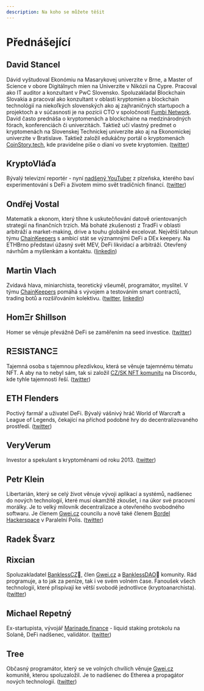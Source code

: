 ```yaml
---
description: Na koho se můžete těšit
---
```


# Přednášející

## David Stancel

Dávid vyštudoval Ekonómiu na Masarykovej univerzite v Brne, a Master of Science v obore Digitálnych mien na Univerzite v Nikózii na Cypre. Pracoval ako IT auditor a konzultant v PwC Slovensko. Spoluzakladal Blockchain Slovakia a pracoval ako konzultant v oblasti kryptomien a blockchain technológií na niekoľkých slovenských ako aj zajhraničných startupoch a projektoch a v súčasnosti je na pozícii CTO v spoločnosti [Fumbi Network](https://fumbi.network/en). David často prednáša o kryptomenách a blockchaine na medzinárodných fórach, konferenciách či univerzitách. Taktiež učí vlastný predmet o kryptomenách na Slovenskej Technickej univerzite ako aj na Ekonomickej univerzite v Bratislave. Taktiež založil edukáčny portál o kryptomenách [CoinStory.tech](https://coinstory.tech/), kde pravidelne píše o dianí vo svete kryptomien. \([twitter](https://twitter.com/dave_stancel)\)

## KryptoVláďa

Bývalý televizní reportér - nyní [nadšený YouTuber](https://www.youtube.com/channel/UC827_PQYRRGxvqtN7Bh2yaQ) z plzeňska, kterého baví experimentování s DeFi a životem mimo svět tradičních financí. \([twitter](https://twitter.com/PinkerVladimir)\)

## Ondřej Vostal

Matematik a ekonom, který tíhne k uskutečňování datově orientovaných strategií na finančních trzích. Má bohaté zkušenosti z TradFi v oblasti arbitráží a market-making, drive a touhu globálně excelovat. Největší tahoun týmu [ChainKeepers](https://www.chainkeepers.io/) s ambicí stát se významnými DeFi a DEx keepery. Na ETHBrno představí úžasný svět MEV, DeFi likvidací a arbitráží. Otevřený návrhům a myšlenkám a kontaktu. \([linkedin](https://www.linkedin.com/in/ondrej-vostal/)\)

## Martin Vlach

Zvídavá hlava, miniarchista, teoretický všeuměl, programátor, myslitel. V týmu [ChainKeepers](https://www.chainkeepers.io/cs/hiring) pomáhá s vývojem a testováním smart contractů, trading botů a rozšiřováním kolektivu. \([twitter](https://twitter.com/userhuge), [linkedin](https://www.linkedin.com/in/uhuge/)\)

## HomΞr Shillson

Homer se věnuje převážně DeFi se zaměřením na seed investice. \([twitter](https://twitter.com/homershillson)\)

## RΞSISTANCΞ

Tajemná osoba s tajemnou přezdívkou, která se věnuje tajemnému tématu NFT. A aby na to nebyl sám, tak si založil [CZ/SK NFT komunitu](https://discord.gg/FywYSvmmeJ) na Discordu, kde tyhle tajemnosti řeší. \([twitter](https://twitter.com/reesistancee)\)

## ETH Flenders

Poctivý farmář a uživatel DeFi. Bývalý vášnivý hráč World of Warcraft a League of Legends, čekající na příchod podobné hry do decentralizovaného prostředí. \([twitter](https://twitter.com/flendersneth)\)

## VeryVerum

Investor a spekulant s kryptoměnami od roku 2013. \([twitter](https://twitter.com/VeryVerum)\)

## Petr Klein

Libertarián, který se celý život věnuje vývoji aplikací a systémů, nadšenec do nových technologií, které musí okamžitě zkoušet, i na úkor své pracovní morálky. Je to velký milovník decentralizace a otevřeného svobodného softwaru. Je členem [Gwei.cz](https://gwei.cz) councilu a nově také členem [Bordel Hackerspace](https://bordel.paralelnipolis.cz/#/) v Paralelní Polis. \([twitter](https://twitter.com/kleinpetr_com)\)

## Radek Švarz

## Rixcian

Spoluzakladatel [BanklessCZ](https://bankless.cz/)🏴, člen [Gwei.cz](https://gwei.cz/) a [BanklessDAO](https://bankless.community/)🏴 komunity. Rád programuje, a to jak za peníze, tak i ve svém volném čase. Fanoušek všech technologií, které přispívají ke větší svobodě jednotlivce \(kryptoanarchista\). \([twitter](https://twitter.com/rixcian)\)

## Michael Repetný

Ex-startupista, vývojář [Marinade.finance](https://marinade.finance/) - liquid staking protokolu na Solaně, DeFi nadšenec, validátor. \([twitter](https://twitter.com/repetny)\)

## Tree

Občasný programátor, který se ve volných chvílích věnuje [Gwei.cz](https://gwei.cz) komunitě, kterou spoluzaložil. Je to nadšenec do Etherea a propagátor nových technologií. \([twitter](https://twitter.com/treecz)\)

